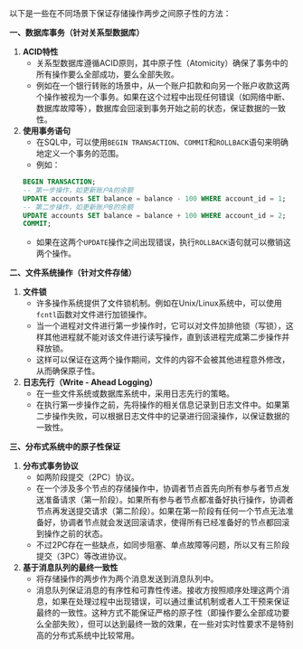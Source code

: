 以下是一些在不同场景下保证存储操作两步之间原子性的方法：

**一、数据库事务（针对关系型数据库）**
1. **ACID特性**
   - 关系型数据库遵循ACID原则，其中原子性（Atomicity）确保了事务中的所有操作要么全部成功，要么全部失败。
   - 例如在一个银行转账的场景中，从一个账户扣款和向另一个账户收款这两个操作被视为一个事务。如果在这个过程中出现任何错误（如网络中断、数据库故障等），数据库会回滚到事务开始之前的状态，保证数据的一致性。
2. **使用事务语句**
   - 在SQL中，可以使用`BEGIN TRANSACTION`、`COMMIT`和`ROLLBACK`语句来明确地定义一个事务的范围。
   - 例如：
   ```sql
   BEGIN TRANSACTION;
   -- 第一步操作，如更新账户A的余额
   UPDATE accounts SET balance = balance - 100 WHERE account_id = 1;
   -- 第二步操作，如更新账户B的余额
   UPDATE accounts SET balance = balance + 100 WHERE account_id = 2;
   COMMIT;
   ```
   - 如果在这两个`UPDATE`操作之间出现错误，执行`ROLLBACK`语句就可以撤销这两个操作。

**二、文件系统操作（针对文件存储）**
1. **文件锁**
   - 许多操作系统提供了文件锁机制。例如在Unix/Linux系统中，可以使用`fcntl`函数对文件进行加锁操作。
   - 当一个进程对文件进行第一步操作时，它可以对文件加排他锁（写锁），这样其他进程就不能对该文件进行读写操作，直到该进程完成第二步操作并释放锁。
   - 这样可以保证在这两个操作期间，文件的内容不会被其他进程意外修改，从而确保原子性。
2. **日志先行（Write - Ahead Logging）**
   - 在一些文件系统或数据库系统中，采用日志先行的策略。
   - 在执行第一步操作之前，先将操作的相关信息记录到日志文件中。如果第二步操作失败，可以根据日志文件中的记录进行回滚操作，以保证数据的一致性。

**三、分布式系统中的原子性保证**
1. **分布式事务协议**
   - 如两阶段提交（2PC）协议。
   - 在一个涉及多个节点的存储操作中，协调者节点首先向所有参与者节点发送准备请求（第一阶段）。如果所有参与者节点都准备好执行操作，协调者节点再发送提交请求（第二阶段）。如果在第一阶段有任何一个节点无法准备好，协调者节点就会发送回滚请求，使得所有已经准备好的节点都回滚到操作之前的状态。
   - 不过2PC存在一些缺点，如同步阻塞、单点故障等问题，所以又有三阶段提交（3PC）等改进协议。
2. **基于消息队列的最终一致性**
   - 将存储操作的两步作为两个消息发送到消息队列中。
   - 消息队列保证消息的有序性和可靠性传递。接收方按照顺序处理这两个消息，如果在处理过程中出现错误，可以通过重试机制或者人工干预来保证最终的一致性。这种方式不能保证严格的原子性（即操作要么全部成功要么全部失败），但可以达到最终一致的效果，在一些对实时性要求不是特别高的分布式系统中比较常用。